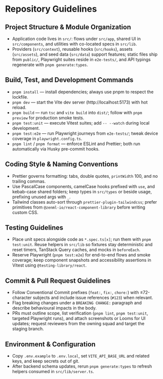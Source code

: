# Repository Guidelines

## Project Structure & Module Organization
- Application code lives in `src/`: flows under `src/app`, shared UI in `src/components`, and utilities with co-located specs in `src/lib`.
- Providers (`src/context`), reusable hooks (`src/hooks`), assets (`src/assets`), and seed data (`src/data`) support features; static files ship from `public/`, Playwright suites reside in `e2e-tests/`, and API typings regenerate with `pnpm generate:types`.

## Build, Test, and Development Commands
- `pnpm install` — install dependencies; always use pnpm to respect the lockfile.
- `pnpm dev` — start the Vite dev server (http://localhost:5173) with hot reload.
- `pnpm build` — run `tsc` and `vite build` into `dist/`; follow with `pnpm preview` for production smoke tests.
- `pnpm test:unit` — execute Vitest suites; add `-- --watch` during local development.
- `pnpm test:e2e` — run Playwright journeys from `e2e-tests/`; tweak device coverage in `playwright.config.ts`.
- `pnpm lint` / `pnpm format` — enforce ESLint and Prettier; both run automatically via Husky pre-commit hooks.

## Coding Style & Naming Conventions
- Prettier governs formatting: tabs, double quotes, `printWidth` 100, and no trailing commas.
- Use PascalCase components, camelCase hooks prefixed with `use`, and kebab-case shared folders; keep types in `src/types` or beside usage, prefixing unused args with `_`.
- Tailwind classes auto-sort through `prettier-plugin-tailwindcss`; prefer primitives from `@zenml-io/react-component-library` before writing custom CSS.

## Testing Guidelines
- Place unit specs alongside code as `*.spec.ts[x]`; run them with `pnpm test:unit`. Reuse helpers in `src/lib` so fixtures stay deterministic and reset timers, TanStack Query caches, and mocks in `beforeEach`.
- Reserve Playwright (`pnpm test:e2e`) for end-to-end flows and smoke coverage; keep component snapshots and accessibility assertions in Vitest using `@testing-library/react`.

## Commit & Pull Request Guidelines
- Follow Conventional Commit prefixes (`feat:`, `fix:`, `chore:`) with ≤72-character subjects and include issue references (`#123`) when relevant.
- Flag breaking changes under a `BREAKING CHANGE:` paragraph and describe behavioural impacts in the body.
- PRs must outline scope, list verification (`pnpm lint`, `pnpm test:unit`, targeted Playwright runs), and attach screenshots or Looms for UI updates; request reviewers from the owning squad and target the staging branch.

## Environment & Configuration
- Copy `.env.example` to `.env.local`, set `VITE_API_BASE_URL` and related keys, and keep secrets out of git.
- After backend schema updates, rerun `pnpm generate:types` to refresh helpers consumed in `src/lib/server.ts`.
